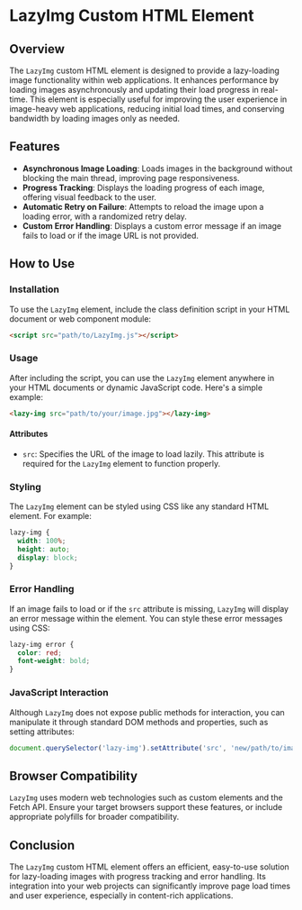 # LazyImg Custom HTML Element

## Overview

The `LazyImg` custom HTML element is designed to provide a lazy-loading image functionality within web applications. It enhances performance by loading images asynchronously and updating their load progress in real-time. This element is especially useful for improving the user experience in image-heavy web applications, reducing initial load times, and conserving bandwidth by loading images only as needed.

## Features

- **Asynchronous Image Loading**: Loads images in the background without blocking the main thread, improving page responsiveness.
- **Progress Tracking**: Displays the loading progress of each image, offering visual feedback to the user.
- **Automatic Retry on Failure**: Attempts to reload the image upon a loading error, with a randomized retry delay.
- **Custom Error Handling**: Displays a custom error message if an image fails to load or if the image URL is not provided.

## How to Use

### Installation

To use the `LazyImg` element, include the class definition script in your HTML document or web component module:

```html
<script src="path/to/LazyImg.js"></script>
```

### Usage

After including the script, you can use the `LazyImg` element anywhere in your HTML documents or dynamic JavaScript code. Here's a simple example:

```html
<lazy-img src="path/to/your/image.jpg"></lazy-img>
```

#### Attributes

- `src`: Specifies the URL of the image to load lazily. This attribute is required for the `LazyImg` element to function properly.

### Styling

The `LazyImg` element can be styled using CSS like any standard HTML element. For example:

```css
lazy-img {
  width: 100%;
  height: auto;
  display: block;
}
```

### Error Handling

If an image fails to load or if the `src` attribute is missing, `LazyImg` will display an error message within the element. You can style these error messages using CSS:

```css
lazy-img error {
  color: red;
  font-weight: bold;
}
```

### JavaScript Interaction

Although `LazyImg` does not expose public methods for interaction, you can manipulate it through standard DOM methods and properties, such as setting attributes:

```javascript
document.querySelector('lazy-img').setAttribute('src', 'new/path/to/image.jpg');
```

## Browser Compatibility

`LazyImg` uses modern web technologies such as custom elements and the Fetch API. Ensure your target browsers support these features, or include appropriate polyfills for broader compatibility.

## Conclusion

The `LazyImg` custom HTML element offers an efficient, easy-to-use solution for lazy-loading images with progress tracking and error handling. Its integration into your web projects can significantly improve page load times and user experience, especially in content-rich applications.

